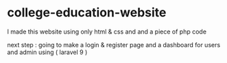 # college-education-website

I made this website using only html & css and and a piece of php code 

next step : going to make a login & register page and a dashboard for users and admin using ( laravel 9 )
